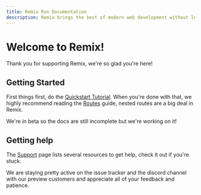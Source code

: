 ```yaml
---
title: Remix Run Documentation
description: Remix brings the best of modern web development without leaving behind the fundamental parts that make it great. Deploy server rendered, code split, dynamic-data driven React apps to any cloud service provider. Experience unparalleled performance without the giant build times.
---
```


# Welcome to Remix!

Thank you for supporting Remix, we're so glad you're here!

## Getting Started

First things first, do the [Quickstart Tutorial](/dashboard/tutorial/installation). When you're done with that, we highly recommend reading the [Routes](/dashboard/docs/routing) guide, nested routes are a big deal in Remix.

We're in beta so the docs are still incomplete but we're working on it!

## Getting help

The [Support](/dashboard/support) page lists several resources to get help, check it out if you're stuck.

We are staying pretty active on the issue tracker and the discord channel with our preview customers and appreciate all of your feedback and patience.
